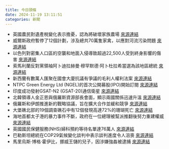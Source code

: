```yaml
---
title: 今日頭條
date: 2024-11-19 13:11:51
categories: 新聞            
---
```

- 英國農民對遺產稅變化表示擔憂，認為將破壞家族農場 [來源連結](https://www.theguardian.com/environment/2024/nov/19/what-are-inheritance-tax-changes-affecting-uk-farmers)
- 威爾斯政府暫停了12個計劃，涉及總共70萬隻家禽，以應對河流污染問題 [來源連結](https://www.theguardian.com/environment/2024/nov/19/uk-intensive-farming-hotspots-79-times-more-chickens-than-people-data-shows-river-pollution-wye-severn)
- 以色列對密集人口區的空襲和地面入侵導致超過22,500人受到終身影響的傷害 [來源連結](https://www.aljazeera.com/opinions/2024/11/19/facing-genocide-while-disabled)
- 索馬利蘭反對黨領袖阿卜迪拉赫曼·穆罕默德·阿卜杜拉希當選為該地區總統 [來源連結](https://www.aljazeera.com/news/2024/11/19/oppositions-abdullahi-wins-presidential-election-in-breakaway-somaliland)
- 新西蘭有數萬人匯聚在國會大廈抗議有爭議的毛利人權利法案 [來源連結](https://www.theguardian.com/world/2024/nov/19/tens-of-thousands-to-converge-on-nz-parliament-as-march-to-protest-controversial-maori-rights-bill-reaches-capital)
- NTPC Green Energy Ltd (NGEL)的首次公開募股(IPO)開始訂閱 [來源連結](https://www.thehindu.com/business/markets/ntpc-green-energy-ipo-open-tuesday/article68885041.ece)
- 印度成功發射GSAT-N2 (GSAT-20)通信衛星 [來源連結](https://www.thehindu.com/news/morning-digest-november-19-2024/article68884368.ece)
- 北韓領導人金正恩與俄羅斯資源部長會面，顯示兩國關係迅速升溫 [來源連結](https://www.aljazeera.com/news/2024/11/19/north-koreas-kim-meets-russian-minister-amid-deepening-ties)
- 俄羅斯和伊朗推進新的戰略協議，旨在擴大合作並緩和競爭 [來源連結](https://asiatimes.com/2024/11/how-allied-are-iran-and-russia-really/)
- 大堡礁北部的19個調查礁石中有12個發現高達72%的珊瑚死亡 [來源連結](https://www.aljazeera.com/news/2024/11/19/parts-of-great-barrier-reef-record-highest-coral-deaths-due-to-heat-storms)
- 海地首都太子港的暴力事件不斷，政府在一位總理被幫派推翻後努力重建權威 [來源連結](https://www.theguardian.com/news/audio/2024/nov/19/inside-port-au-prince-haiti-the-capital-where-gangs-have-taken-over-podcast)
- 英國國民保健服務(NHS)婦科預約等待名單達76萬人 [來源連結](https://www.theguardian.com/commentisfree/2024/nov/19/760000-women-uk-waiting-gynaecological-appointment-tip-iceberg)
- 巴勒斯坦總統在COP29氣候變化談判中表示談判進度令人沮喪 [來源連結](https://www.theguardian.com/world/2024/nov/19/cop29-negotiations-arent-moving-fast-enough-the-pacific-is-running-out-of-time)
- 馬里烏斯·博格·霍伊比，挪威王儲的兒子，因涉嫌強姦被逮捕 [來源連結](https://www.theguardian.com/world/2024/nov/19/marius-borg-holby-son-of-norwegian-princess-arrested-on-suspicion-of-rape)



